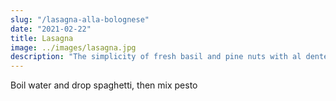 ```yaml
---
slug: "/lasagna-alla-bolognese"
date: "2021-02-22"
title: Lasagna
image: ../images/lasagna.jpg
description: "The simplicity of fresh basil and pine nuts with al dente spaghetti"
---
```


Boil water and drop spaghetti, then mix pesto
